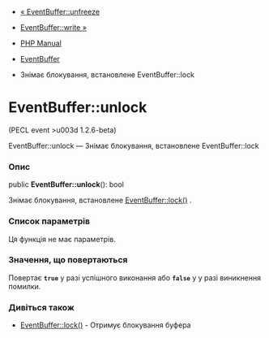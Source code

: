 - [« EventBuffer::unfreeze](eventbuffer.unfreeze.md)
- [EventBuffer::write »](eventbuffer.write.md)

- [PHP Manual](index.md)
- [EventBuffer](class.eventbuffer.md)
- Знімає блокування, встановлене EventBuffer::lock

# EventBuffer::unlock

(PECL event \>u003d 1.2.6-beta)

EventBuffer::unlock — Знімає блокування, встановлене
EventBuffer::lock

### Опис

public **EventBuffer::unlock**(): bool

Знімає блокування, встановлене
[EventBuffer::lock()](eventbuffer.lock.md) .

### Список параметрів

Ця функція не має параметрів.

### Значення, що повертаються

Повертає **`true`** у разі успішного виконання або **`false`** у
у разі виникнення помилки.

### Дивіться також

- [EventBuffer::lock()](eventbuffer.lock.md) - Отримує блокування
буфера
